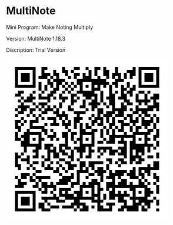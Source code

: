 # MultiNote
Mini Program: Make Noting Multiply

Version: MultiNote 1.18.3

Discription: Trial Version

![](https://github.com/iClassic-Live/MultiNote/blob/master/images/MultiNote%20Trail%20Version.jpg?raw=true)
